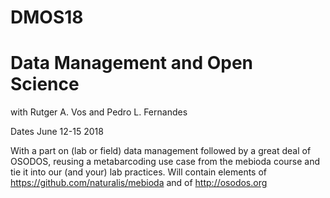 # DMOS18
# Data Management and Open Science

with Rutger A. Vos and Pedro L. Fernandes

Dates June 12-15 2018

With a part on (lab or field) data management followed by a great deal of OSODOS, reusing 
a metabarcoding use case from the mebioda course and tie it into our (and your) lab practices.
Will contain elements of https://github.com/naturalis/mebioda and of http://osodos.org

